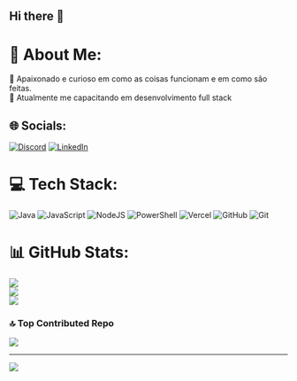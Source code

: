 ## Hi there 👋

# 💫 About Me:
🔭 Apaixonado e curioso em como as coisas funcionam e em como são feitas.<br>🌱 Atualmente me capacitando em desenvolvimento full stack<br>


## 🌐 Socials:
[![Discord](https://img.shields.io/badge/Discord-%237289DA.svg?logo=discord&logoColor=white)](https://discord.gg/jeffsongarreto) [![LinkedIn](https://img.shields.io/badge/LinkedIn-%230077B5.svg?logo=linkedin&logoColor=white)](https://linkedin.com/in/jeffsongarreto) 

# 💻 Tech Stack:
![Java](https://img.shields.io/badge/java-%23ED8B00.svg?style=for-the-badge&logo=openjdk&logoColor=white) ![JavaScript](https://img.shields.io/badge/javascript-%23323330.svg?style=for-the-badge&logo=javascript&logoColor=%23F7DF1E) ![NodeJS](https://img.shields.io/badge/node.js-6DA55F?style=for-the-badge&logo=node.js&logoColor=white) ![PowerShell](https://img.shields.io/badge/PowerShell-%235391FE.svg?style=for-the-badge&logo=powershell&logoColor=white) ![Vercel](https://img.shields.io/badge/vercel-%23000000.svg?style=for-the-badge&logo=vercel&logoColor=white) ![GitHub](https://img.shields.io/badge/github-%23121011.svg?style=for-the-badge&logo=github&logoColor=white) ![Git](https://img.shields.io/badge/git-%23F05033.svg?style=for-the-badge&logo=git&logoColor=white)
# 📊 GitHub Stats:
![](https://github-readme-stats.vercel.app/api?username=garreto9&theme=dark&hide_border=false&include_all_commits=false&count_private=true)<br/>
![](https://github-readme-streak-stats.herokuapp.com/?user=garreto9&theme=dark&hide_border=false)<br/>
![](https://github-readme-stats.vercel.app/api/top-langs/?username=garreto9&theme=dark&hide_border=false&include_all_commits=false&count_private=true&layout=compact)

### 🔝 Top Contributed Repo
![](https://github-contributor-stats.vercel.app/api?username=garreto9&limit=5&theme=github_dark_dimmed&combine_all_yearly_contributions=true)

---
[![](https://visitcount.itsvg.in/api?id=garreto9&icon=5&color=0)](https://visitcount.itsvg.in)

 
